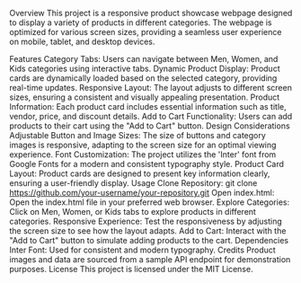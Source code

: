 Overview
This project is a responsive product showcase webpage designed to display a variety of products in different categories. The webpage is optimized for various screen sizes, providing a seamless user experience on mobile, tablet, and desktop devices.

Features
Category Tabs: Users can navigate between Men, Women, and Kids categories using interactive tabs.
Dynamic Product Display: Product cards are dynamically loaded based on the selected category, providing real-time updates.
Responsive Layout: The layout adjusts to different screen sizes, ensuring a consistent and visually appealing presentation.
Product Information: Each product card includes essential information such as title, vendor, price, and discount details.
Add to Cart Functionality: Users can add products to their cart using the "Add to Cart" button.
Design Considerations
Adjustable Button and Image Sizes: The size of buttons and category images is responsive, adapting to the screen size for an optimal viewing experience.
Font Customization: The project utilizes the 'Inter' font from Google Fonts for a modern and consistent typography style.
Product Card Layout: Product cards are designed to present key information clearly, ensuring a user-friendly display.
Usage
Clone Repository: git clone https://github.com/your-username/your-repository.git
Open index.html: Open the index.html file in your preferred web browser.
Explore Categories: Click on Men, Women, or Kids tabs to explore products in different categories.
Responsive Experience: Test the responsiveness by adjusting the screen size to see how the layout adapts.
Add to Cart: Interact with the "Add to Cart" button to simulate adding products to the cart.
Dependencies
Inter Font: Used for consistent and modern typography.
Credits
Product images and data are sourced from a sample API endpoint for demonstration purposes.
License
This project is licensed under the MIT License.
